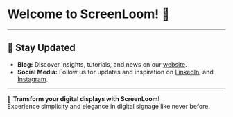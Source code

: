 # Welcome to ScreenLoom! 👋

---

## 📣 Stay Updated

- **Blog:** Discover insights, tutorials, and news on our [website](https://screenloom.com/blog).
- **Social Media:** Follow us for updates and inspiration on [LinkedIn](https://linkedin.com/company/screenloom), and [Instagram](https://instagram.com/screenloom).

---

🌟 **Transform your digital displays with ScreenLoom!**  
Experience simplicity and elegance in digital signage like never before.
